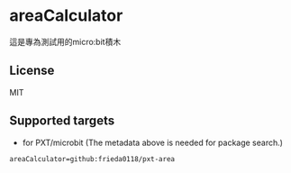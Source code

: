 # areaCalculator

這是專為測試用的micro:bit積木

## License

MIT

## Supported targets

* for PXT/microbit
(The metadata above is needed for package search.)

```package
areaCalculator=github:frieda0118/pxt-area
```

